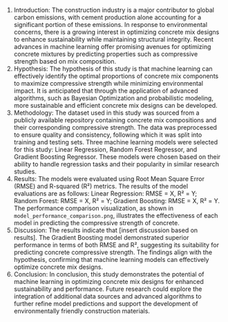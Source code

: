 1. Introduction: The construction industry is a major contributor to global carbon emissions, with cement production alone accounting for a significant portion of these emissions. In response to environmental concerns, there is a growing interest in optimizing concrete mix designs to enhance sustainability while maintaining structural integrity. Recent advances in machine learning offer promising avenues for optimizing concrete mixtures by predicting properties such as compressive strength based on mix composition.
2. Hypothesis: The hypothesis of this study is that machine learning can effectively identify the optimal proportions of concrete mix components to maximize compressive strength while minimizing environmental impact. It is anticipated that through the application of advanced algorithms, such as Bayesian Optimization and probabilistic modeling, more sustainable and efficient concrete mix designs can be developed.
3. Methodology: The dataset used in this study was sourced from a publicly available repository containing concrete mix compositions and their corresponding compressive strength. The data was preprocessed to ensure quality and consistency, following which it was split into training and testing sets. Three machine learning models were selected for this study: Linear Regression, Random Forest Regressor, and Gradient Boosting Regressor. These models were chosen based on their ability to handle regression tasks and their popularity in similar research studies.
4. Results: The models were evaluated using Root Mean Square Error (RMSE) and R-squared (R²) metrics. The results of the model evaluations are as follows: Linear Regression: RMSE = X, R² = Y; Random Forest: RMSE = X, R² = Y; Gradient Boosting: RMSE = X, R² = Y. The performance comparison visualization, as shown in `model_performance_comparison.png`, illustrates the effectiveness of each model in predicting the compressive strength of concrete.
5. Discussion: The results indicate that [insert discussion based on results]. The Gradient Boosting model demonstrated superior performance in terms of both RMSE and R², suggesting its suitability for predicting concrete compressive strength. The findings align with the hypothesis, confirming that machine learning models can effectively optimize concrete mix designs.
6. Conclusion: In conclusion, this study demonstrates the potential of machine learning in optimizing concrete mix designs for enhanced sustainability and performance. Future research could explore the integration of additional data sources and advanced algorithms to further refine model predictions and support the development of environmentally friendly construction materials.


